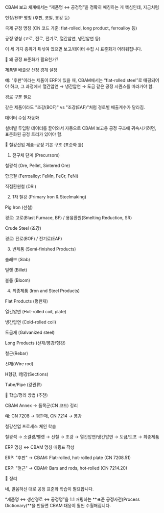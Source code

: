 CBAM 보고 체계에서는 “제품명 ↔ 공정명”을 정확히 매칭하는 게 핵심인데, 지금처럼

현장/ERP 명칭 (후판, 코일, 봉강 등)

국제 규정 명칭 (CN 코드 기준: flat-rolled, long product, ferroalloy 등)

공정 명칭 (고로, 전로, 전기로, 열간압연, 냉간압연 등)

이 세 가지 층위가 뒤섞여 있으면 보고/데이터 수집 시 표준화가 어려워집니다.

📌 왜 공정 표준화가 필요한가?

제품별 배출량 산정 경계 설정

예: "후판"이라는 제품이 ERP에 있을 때, CBAM에서는 “flat-rolled steel”로 매핑되어야 하고, 그 과정에서 열간압연 → 냉간압연 → 도금 같은 공정 시퀀스를 따라가야 함.

경로 구분 필요

같은 제품이라도 "조강(BOF)" vs "조강(EAF)"처럼 경로별 배출계수가 달라짐.

데이터 수집 자동화

설비별 투입량 데이터를 끌어와서 자동으로 CBAM 보고용 공정 구조에 귀속시키려면, 표준화된 공정 트리가 있어야 함.

📌 철강산업 제품–공정 기본 구조 (표준화 틀)
1. 전구체 단계 (Precursors)

철광석 (Ore, Pellet, Sintered Ore)

합금철 (Ferroalloy: FeMn, FeCr, FeNi)

직접환원철 (DRI)

2. 1차 철강 (Primary Iron & Steelmaking)

Pig Iron (선철)

경로: 고로(Blast Furnace, BF) / 용융환원(Smelting Reduction, SR)

Crude Steel (조강)

경로: 전로(BOF) / 전기로(EAF)

3. 반제품 (Semi-finished Products)

슬래브 (Slab)

빌렛 (Billet)

블룸 (Bloom)

4. 최종제품 (Iron and Steel Products)

Flat Products (평판재)

열간압연 (Hot-rolled coil, plate)

냉간압연 (Cold-rolled coil)

도금재 (Galvanized steel)

Long Products (선재/봉강/형강)

철근(Rebar)

선재(Wire rod)

H형강, I형강(Sections)

Tube/Pipe (강관류)

📌 학습/정리 방법 (추천)

CBAM Annex → 품목군(CN 코드) 정리

예: CN 7208 → 평판재, CN 7214 → 봉강

철강산업 프로세스 체인 학습

철광석 → 소결광/펠렛 → 선철 → 조강 → 열간압연/냉간압연 → 도금/도포 → 최종제품

ERP 명칭 ↔ CBAM 명칭 매핑표 작성

ERP: "후판" → CBAM: Flat-rolled, hot-rolled plate (CN 7208.51)

ERP: "철근" → CBAM: Bars and rods, hot-rolled (CN 7214.20)

📌 정리

네, 말씀하신 대로 공정 표준화 학습이 필요합니다.

“제품명 ↔ 생산경로 ↔ 공정명”을 1:1 매핑하는 **표준 공정사전(Process Dictionary)**을 만들면 CBAM 대응이 훨씬 수월해집니다.